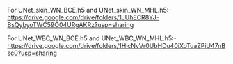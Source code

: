For UNet_skin_WN_BCE.h5 and UNet_skin_WN_MHL.h5:- https://drive.google.com/drive/folders/1JUhECR8YJ-BsQybyoTWC59O04URgAKRz?usp=sharing



For UNet_WBC_WN_BCE.h5 and UNet_WBC_WN_MHL.h5:-  https://drive.google.com/drive/folders/1HicNvVr0UbHDu40iXoTuaZPiU47nBsc0?usp=sharing
